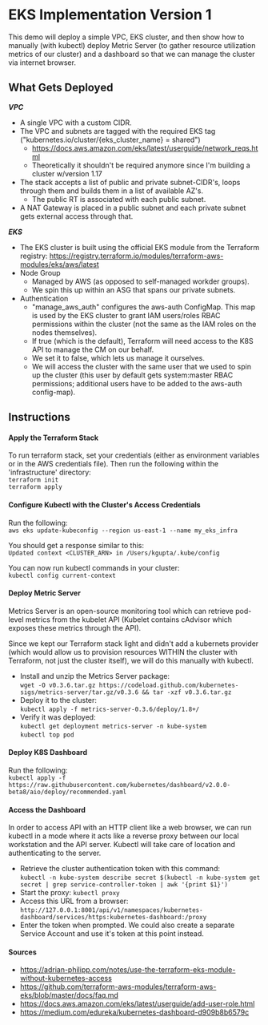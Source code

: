 # EKS Implementation Version 1

This demo will deploy a simple VPC, EKS cluster, and then show how to manually (with kubectl) deploy Metric Server (to gather resource utilization metrics of our cluster) and a dashboard so that we can manage the cluster via internet browser.

## What Gets Deployed
***VPC***
- A single VPC with a custom CIDR.
- The VPC and subnets are tagged with the required EKS tag ("kubernetes.io/cluster/{eks_cluster_name} = shared")
  - https://docs.aws.amazon.com/eks/latest/userguide/network_reqs.html
  - Theoretically it shouldn't be required anymore since I'm building a cluster w/version 1.17
- The stack accepts a list of public and private subnet-CIDR's, loops through them and builds them in a list of available AZ's.
  - The public RT is associated with each public subnet.
- A NAT Gateway is placed in a public subnet and each private subnet gets external access through that.

***EKS***
- The EKS cluster is built using the official EKS module from the Terraform registry: https://registry.terraform.io/modules/terraform-aws-modules/eks/aws/latest
- Node Group
  - Managed by AWS (as opposed to self-managed workder groups).
  - We spin this up within an ASG that spans our private subnets.
- Authentication
  - "manage_aws_auth" configures the aws-auth ConfigMap. This map is used by the EKS cluster to grant IAM users/roles RBAC permissions within the cluster (not the same as the IAM roles on the nodes themselves).
  - If true (which is the default), Terraform will need access to the K8S API to manage the CM on our behalf.
  - We set it to false, which lets us manage it ourselves.
  - We will access the cluster with the same user that we used to spin up the cluster (this user by default gets system:master RBAC permissions; additional users have to be added to the aws-auth config-map).

## Instructions

#### Apply the Terraform Stack
To run terraform stack, set your credentials (either as environment variables or in the AWS credentials file). Then run the following within the 'infrastructure' directory:\
`terraform init`\
`terraform apply`


#### Configure Kubectl with the Cluster's Access Credentials
Run the following:\
`aws eks update-kubeconfig --region us-east-1 --name my_eks_infra`

You should get a response similar to this:\
`Updated context <CLUSTER_ARN> in /Users/kgupta/.kube/config`

You can now run kubectl commands in your cluster:\
`kubectl config current-context`


#### Deploy Metric Server
Metrics Server is an open-source monitoring tool which can retrieve pod-level metrics from the kubelet API (Kubelet contains cAdvisor which exposes these metrics through the API).

Since we kept our Terraform stack light and didn't add a kubernets provider (which would allow us to provision resources WITHIN the cluster with Terraform, not just the cluster itself), we will do this manually with kubectl.

- Install and unzip the Metrics Server package:\
  `wget -O v0.3.6.tar.gz https://codeload.github.com/kubernetes-sigs/metrics-server/tar.gz/v0.3.6 && tar -xzf v0.3.6.tar.gz`
- Deploy it to the cluster:\
  `kubectl apply -f metrics-server-0.3.6/deploy/1.8+/`
- Verify it was deployed:\
  `kubectl get deployment metrics-server -n kube-system`\
  `kubectl top pod`


#### Deploy K8S Dashboard
Run the following:\
`kubectl apply -f https://raw.githubusercontent.com/kubernetes/dashboard/v2.0.0-beta8/aio/deploy/recommended.yaml`


#### Access the Dashboard
In order to access API with an HTTP client like a web browser, we can run kubectl in a mode where it acts like a reverse proxy between our local workstation and the API server. Kubectl will take care of location and authenticating to the server.
- Retrieve the cluster authentication token with this command:\
  `kubectl -n kube-system describe secret $(kubectl -n kube-system get secret | grep service-controller-token | awk '{print $1}')`
- Start the proxy: `kubectl proxy`
- Access this URL from a browser:\
`http://127.0.0.1:8001/api/v1/namespaces/kubernetes-dashboard/services/https:kubernetes-dashboard:/proxy`
- Enter the token when prompted. We could also create a separate Service Account and use it's token at this point instead.


#### Sources
- https://adrian-philipp.com/notes/use-the-terraform-eks-module-without-kubernetes-access
- https://github.com/terraform-aws-modules/terraform-aws-eks/blob/master/docs/faq.md
- https://docs.aws.amazon.com/eks/latest/userguide/add-user-role.html
- https://medium.com/edureka/kubernetes-dashboard-d909b8b6579c
